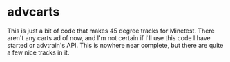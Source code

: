 # advcarts

This is just a bit of code that makes 45 degree tracks for Minetest.
There aren't any carts ad of now, and I'm not certain if I'll use this code I have started or advtrain's API.
This is nowhere near complete, but there are quite a few nice tracks in it.
